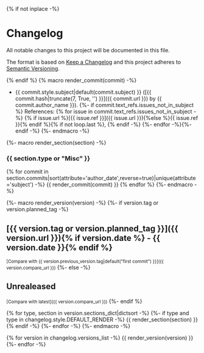 {% if not inplace -%}
# Changelog
All notable changes to this project will be documented in this file.

The format is based on [Keep a Changelog](http://keepachangelog.com/en/1.0.0/)
and this project adheres to [Semantic Versioning](http://semver.org/spec/v2.0.0.html).

{% endif %}<!-- insertion marker -->
{% macro render_commit(commit) -%}
- {{ commit.style.subject|default(commit.subject) }} ([{{ commit.hash|truncate(7, True, '') }}]({{ commit.url }}) by {{ commit.author_name }}).
{%- if commit.text_refs.issues_not_in_subject %} References: {% for issue in commit.text_refs.issues_not_in_subject -%}
{% if issue.url %}[{{ issue.ref }}]({{ issue.url }}){%else %}{{ issue.ref }}{% endif %}{% if not loop.last %}, {% endif -%}
{%- endfor -%}{%- endif -%}
{%- endmacro -%}

{%- macro render_section(section) -%}
### {{ section.type or "Misc" }}
{% for commit in section.commits|sort(attribute='author_date',reverse=true)|unique(attribute='subject') -%}
{{ render_commit(commit) }}
{% endfor %}
{%- endmacro -%}

{%- macro render_version(version) -%}
{%- if version.tag or version.planned_tag -%}
## [{{ version.tag or version.planned_tag }}]({{ version.url }}){% if version.date %} - {{ version.date }}{% endif %}

<small>[Compare with {{ version.previous_version.tag|default("first commit") }}]({{ version.compare_url }})</small>
{%- else -%}
## Unrealeased

<small>[Compare with latest]({{ version.compare_url }})</small>
{%- endif %}

{% for type, section in version.sections_dict|dictsort -%}
{%- if type and type in changelog.style.DEFAULT_RENDER -%}
{{ render_section(section) }}
{% endif -%}
{%- endfor -%}
{%- endmacro -%}

{% for version in changelog.versions_list -%}
{{ render_version(version) }}
{%- endfor -%}
